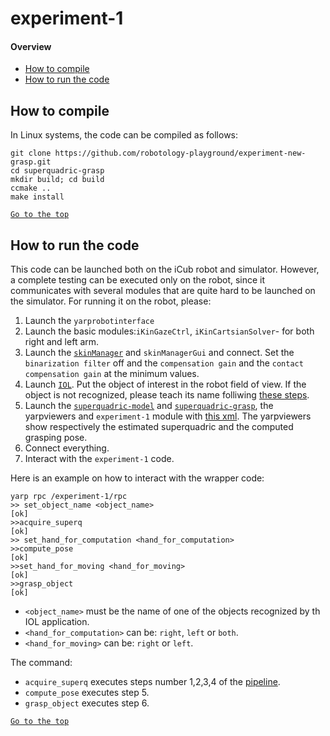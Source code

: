 # experiment-1
#### Overview
- [How to compile](#how-to-compile)
- [How to run the code](#how-to-run-the-code)

## How to compile

In Linux systems, the code can be compiled as follows:

```
git clone https://github.com/robotology-playground/experiment-new-grasp.git
cd superquadric-grasp
mkdir build; cd build
ccmake ..
make install
```
[`Go to the top`](#experiment-1)
## How to run the code
This code can be launched both on the iCub robot and simulator. However, a complete testing can be executed only on the robot, 
since it communicates with several modules that are quite hard to be launched on the simulator.
For running it on the robot, please:
1. Launch the `yarprobotinterface`
2. Launch the basic modules:`iKinGazeCtrl`, `iKinCartsianSolver`- for both right and left arm. 
3. Launch the [`skinManager`](https://github.com/robotology/icub-main/tree/master/src/modules/skinManager) and `skinManagerGui` and connect. Set the `binarization filter` off and the `compensation gain` and the `contact compensation gain` at the minimum values.
4. Launch [`IOL`](https://github.com/robotology/iol ). Put the object of interest in the robot field of view. If the object is not recognized, please teach its name folliwing [these steps](https://github.com/robotology/superquadric-model/tree/master/tutorial#teach-object-name).
5. Launch the [`superquadric-model`](https://github.com/robotology/superquadric-model) and [`superquadric-grasp`](https://github.com/robotology/superquadric-grasp),
the yarpviewers and `experiment-1` module with [this xml](https://github.com/robotology-playground/experiment-new-grasp/blob/master/experiment-1/app/script/experiment-1.xml.template).
The yarpviewers show respectively the estimated superquadric and the computed grasping pose.
6. Connect everything.
7. Interact with the `experiment-1` code.

Here is an example on how to interact with the wrapper code:
```
yarp rpc /experiment-1/rpc
>> set_object_name <object_name>
[ok]
>>acquire_superq
[ok]
>> set_hand_for_computation <hand_for_computation>
>>compute_pose
[ok]
>>set_hand_for_moving <hand_for_moving>
[ok]
>>grasp_object
[ok]
```
- `<object_name>` must be the name of one of the objects recognized by th IOL application.
- `<hand_for_computation>` can be: `right`, `left` or `both`.
- `<hand_for_moving>` can be: `right` or `left`.

The command:
- `acquire_superq` executes steps number 1,2,3,4 of the [pipeline](https://github.com/robotology-playground/experiment-new-grasp#experiment-1).
- `compute_pose` executes step 5.
- `grasp_object` executes step 6.

[`Go to the top`](#experiment-1)

